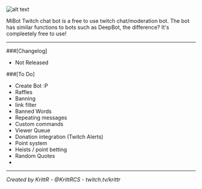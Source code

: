 ![alt text][logo]

MiBot Twitch chat bot is a free to use twitch chat/moderation bot. The bot has similar functions to bots such as DeepBot, the difference? It's compleetely free to use!

---

###[Changelog]
* Not Released

###[To Do]
* Create Bot :P
* Raffles
* Banning
* link filter
* Banned Words
* Repeating messages
* Custom commands
* Viewer Queue
* Donation integration (Twitch Alerts)
* Point system
* Heists / point betting
* Random Quotes
* 

---

*Created by KrittR - @KrittRCS - twitch.tv/krittr*


[logo]: http://i.imgur.com/ecccd01.png "MiBot Logo"
